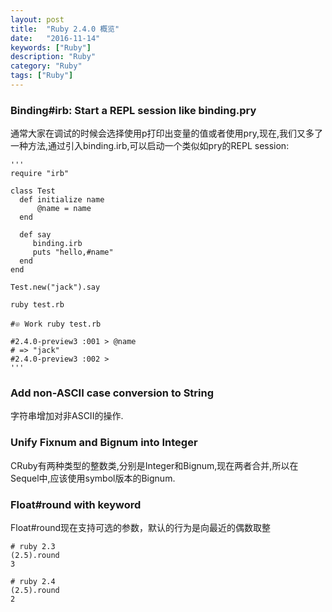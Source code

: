 ```yaml
---
layout: post
title:  "Ruby 2.4.0 概览"
date:   "2016-11-14"
keywords: ["Ruby"]
description: "Ruby"
category: "Ruby"
tags: ["Ruby"]
---
```


### Binding#irb: Start a REPL session like binding.pry

通常大家在调试的时候会选择使用p打印出变量的值或者使用pry,现在,我们又多了一种方法,通过引入binding.irb,可以启动一个类似如pry的REPL
session:

    '''
    require "irb"

    class Test
      def initialize name
          @name = name
      end

      def say
         binding.irb
         puts "hello,#name"
      end
    end

    Test.new("jack").say

    ruby test.rb

    #𔓘 Work ruby test.rb

    #2.4.0-preview3 :001 > @name
    # => "jack"
    #2.4.0-preview3 :002 >
    '''

### Add non-ASCII case conversion to String

字符串增加对非ASCII的操作.

### Unify Fixnum and Bignum into Integer

CRuby有两种类型的整数类,分别是Integer和Bignum,现在两者合并,所以在Sequel中,应该使用symbol版本的Bignum.

### Float#round with keyword

Float#round现在支持可选的参数，默认的行为是向最近的偶数取整

```
# ruby 2.3
(2.5).round
3

# ruby 2.4
(2.5).round
2
```
